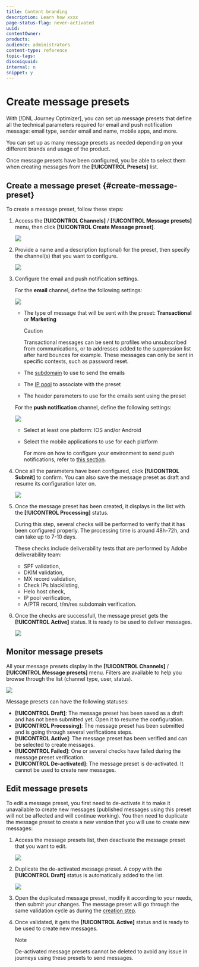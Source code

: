 ```yaml
---
title: Content branding
description: Learn how xxxx
page-status-flag: never-activated
uuid: 
contentOwner:
products:
audience: administrators
content-type: reference
topic-tags: 
discoiquuid:
internal: n
snippet: y
---
```


# Create message presets

With [!DNL Journey Optimizer], you can set up message presets that define all the technical parameters required for email and push notification message: email type, sender email and name, mobile apps, and more.

You can set up as many message presets as needed depending on your different brands and usage of the product.

Once message presets have been configured, you be able to select them when creating messages from the **[!UICONTROL Presets]** list.

## Create a message preset {#create-message-preset}

To create a message preset, follow these steps:

1. Access the **[!UICONTROL Channels]** / **[!UICONTROL Message presets]** menu, then click **[!UICONTROL Create Message preset]**.

    ![](../assets/preset-create.png)

1. Provide a name and a description (optional) for the preset, then specify the channel(s) that you want to configure.

    ![](../assets/preset-general.png)

1. Configure the email and push notification settings.

    For the **email** channel, define the following settings:

    ![](../assets/preset-email.png)

    * The type of message that will be sent with the preset: **Transactional** or **Marketing**

        >[!CAUTION]
        >
        > Transactional messages can be sent to profiles who unsubscribed from communications, or to addresses added to the suppression list after hard bounces for example. These messages can only be sent in specific contexts, such as password reset.
        >
    
    * The [subdomain](about-subdomain-delegation.md) to use to send the emails
    * The [IP pool](ip-pools.md) to associate with the preset
    * The header parameters to use for the emails sent using the preset

    For the **push notification** channel, define the following settings:

     ![](../assets/preset-push.png)
   
    * Select at least one platform: IOS and/or Android
    
    * Select the mobile applications to use for each platform 
        
        For more on how to configure your environment to send push notifications, refer to [this section](../push-configuration.md).

1. Once all the parameters have been configured, click **[!UICONTROL Submit]** to confirm. You can also save the message preset as draft and resume its configuration later on.

    ![](../assets/preset-submit.png)

1. Once the message preset has been created, it displays in the list with the **[!UICONTROL Processing]** status.

    During this step, several checks will be performed to verify that it has been configured properly. The processing time is around 48h-72h, and can take up to 7-10 days.

    These checks include deliverability tests that are performed by Adobe deliverability team:

    * SPF validation,
    * DKIM validation,
    * MX record validation,
    * Check IPs blacklisting,
    * Helo host check,
    * IP pool verification,
    * A/PTR record, t/m/res subdomain verification.

1. Once the checks are successfull, the message preset gets the **[!UICONTROL Active]** status. It is ready to be used to deliver messages.

    <!-- later on, users will be notified in Pulse -->

    ![](../assets/preset-active.png)

## Monitor message presets

All your message presets display in the **[!UICONTROL Channels]** / **[!UICONTROL Message presets]** menu. Filters are available to help you browse through the list (channel type, user, status).

![](../assets/preset-filters.png)

Message presets can have the following statuses:

* **[!UICONTROL Draft]**: The message preset has been saved as a draft and has not been submitted yet. Open it to resume the configuration.
* **[!UICONTROL Processing]**: The message preset has been submitted and is going through several verifications steps.
* **[!UICONTROL Active]**: The message preset has been verified and can be selected to create messages.
* **[!UICONTROL Failed]**: One or several checks have failed during the message preset verification.
* **[!UICONTROL De-activated]**: The message preset is de-activated. It cannot be used to create new messages.

## Edit message presets

To edit a message preset, you first need to de-activate it to make it unavailable to create new messages (published messages using this preset will not be affected and will continue working). You then need to duplicate the message preset to create a new version that you will use to create new messages:

1. Access the message presets list, then deactivate the message preset that you want to edit.

    ![](../assets/preset-deactivate.png)

1. Duplicate the de-activated message preset. A copy with the **[!UICONTROL Draft]** status is automatically added to the list.

    ![](../assets/preset-duplicated.png)

1. Open the duplicated message preset, modify it according to your needs, then submit your changes. The message preset will go through the same validation cycle as during the [creation step](#create-message-preset).

1. Once validated, it gets the **[!UICONTROL Active]** status and is ready to be used to create new messages.

    >[!NOTE]
    >
    >De-activated message presets cannot be deleted to avoid any issue in journeys using these presets to send messages.

<!-- To add when questions are answered + add link to this section in Create message presets section.

## Header parameters

The fields below allow you to enter information necessary to elaborate email message headers. This information can be personalized??

>[!NOTE]
>
>All fields are required.


To define the name and address of the sender which will appear in the header of messages sent, edit the settings below:

**[!UICONTROL Sender email]**: Address of the sender

**[!UICONTROL Sender name]**: Name of the sender. you can change the sender name

**[!UICONTROL Reply to (email)]**: The email address to use when the recipient clicks the Reply button in their e-mail client software,

**[!UICONTROL Reply to (name)]**: The name, which is customizable, that will be used when the recipient clicks the Reply button in their e-mail client software,

**[!UICONTROL Reply to (forward email)]**:
Cf. https://jira.corp.adobe.com/browse/CJM-9824

**[!UICONTROL Error email]**: Email address of messages with errors. This is the technical address used to handle bounce mail, including emails received by the AJO server due to non-existent target addresses.
This fields is automatically populated with the value you add in the Reply to (forward email) field.

>[!NOTE]
>
>The sender’s address will be used for replies by default.
>The header parameters must not be empty. By default, they contain the values input >when configuring the deployment wizard??
>The sender’s address is mandatory to allow an email to be sent (RFC standard).
Journey Optimizer checks the syntax of email addresses entered.

>[!CAUTION]
>
>In the context of the checks implemented by Internet Access Providers (ISPs) to combat unsolicited email (spam), Adobe recommends creating email accounts that correspond to the addresses specified for deliveries and replies. Check with your messaging system administrator.-->

